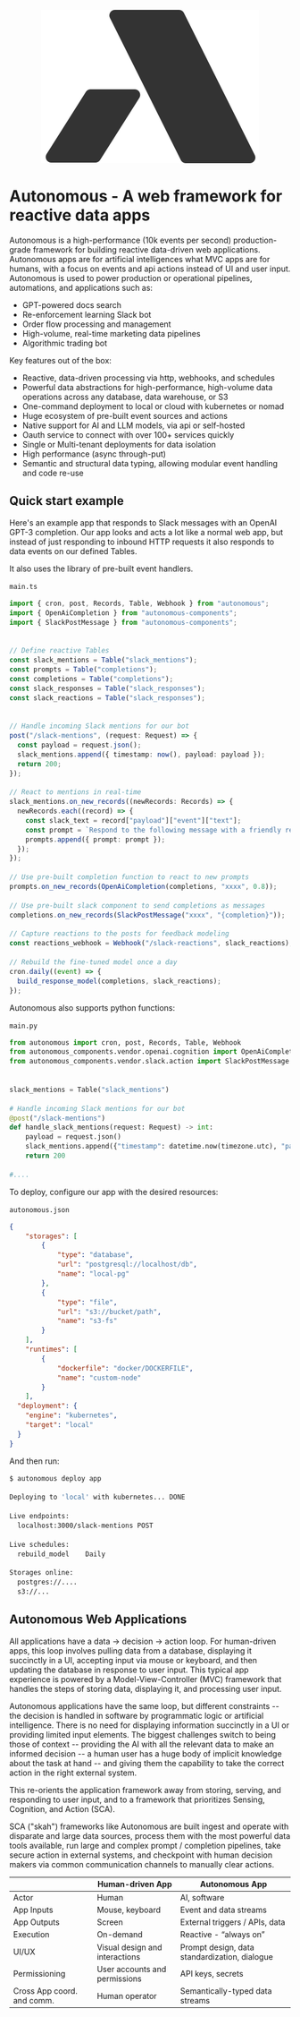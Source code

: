 <p align="center">
<img src="static/autonomous.svg"/>
</p>

# Autonomous - A web framework for reactive data apps

Autonomous is a high-performance (10k events per second) production-grade framework for 
building reactive data-driven web applications. Autonomous apps are for artificial intelligences 
what MVC apps are for humans, with a focus on events and api actions instead of UI and user input.
Autonomous is used to power production or operational pipelines, automations, and applications such as:

- GPT-powered docs search
- Re-enforcement learning Slack bot
- Order flow processing and management
- High-volume, real-time marketing data pipelines
- Algorithmic trading bot

Key features out of the box:

- Reactive, data-driven processing via http, webhooks, and schedules
- Powerful data abstractions for high-performance, high-volume data operations across any database, data warehouse, or S3
- One-command deployment to local or cloud with kubernetes or nomad
- Huge ecosystem of pre-built event sources and actions
- Native support for AI and LLM models, via api or self-hosted
- Oauth service to connect with over 100+ services quickly
- Single or Multi-tenant deployments for data isolation
- High performance (async through-put)
- Semantic and structural data typing, allowing modular event handling and code re-use

## Quick start example

Here's an example app that responds to Slack messages with an OpenAI GPT-3 completion. Our app
looks and acts a lot like a normal web app, but instead of just responding to inbound HTTP 
requests it also responds to data events on our defined Tables.

It also uses the library of pre-built event handlers.

`main.ts`

```typescript
import { cron, post, Records, Table, Webhook } from "autonomous";
import { OpenAiCompletion } from "autonomous-components";
import { SlackPostMessage } from "autonomous-components";


// Define reactive Tables
const slack_mentions = Table("slack_mentions");
const prompts = Table("completions");
const completions = Table("completions");
const slack_responses = Table("slack_responses");
const slack_reactions = Table("slack_responses");


// Handle incoming Slack mentions for our bot
post("/slack-mentions", (request: Request) => {
  const payload = request.json();
  slack_mentions.append({ timestamp: now(), payload: payload });
  return 200;
});

// React to mentions in real-time
slack_mentions.on_new_records((newRecords: Records) => {
  newRecords.each((record) => {
    const slack_text = record["payload"]["event"]["text"];
    const prompt = `Respond to the following message with a friendly reply: {slack_text}`;
    prompts.append({ prompt: prompt });
  });
});

// Use pre-built completion function to react to new prompts
prompts.on_new_records(OpenAiCompletion(completions, "xxxx", 0.8));

// Use pre-built slack component to send completions as messages
completions.on_new_records(SlackPostMessage("xxxx", "{completion}"));

// Capture reactions to the posts for feedback modeling
const reactions_webhook = Webhook("/slack-reactions", slack_reactions);

// Rebuild the fine-tuned model once a day
cron.daily((event) => {
  build_response_model(completions, slack_reactions);
});
```

Autonomous also supports python functions:

`main.py`

```python
from autonomous import cron, post, Records, Table, Webhook
from autonomous_components.vendor.openai.cognition import OpenAiCompletion
from autonomous_components.vendor.slack.action import SlackPostMessage


slack_mentions = Table("slack_mentions")

# Handle incoming Slack mentions for our bot
@post("/slack-mentions")
def handle_slack_mentions(request: Request) -> int:
    payload = request.json()
    slack_mentions.append({"timestamp": datetime.now(timezone.utc), "payload": payload})
    return 200

#....
```

To deploy, configure our app with the desired resources:

`autonomous.json`

```json
{
    "storages": [
        {
            "type": "database",
            "url": "postgresql://localhost/db",
            "name": "local-pg"
        },
        {
            "type": "file",
            "url": "s3://bucket/path",
            "name": "s3-fs"
        }
    ],
    "runtimes": [
        {
            "dockerfile": "docker/DOCKERFILE",
            "name": "custom-node"
        }
    ],
  "deployment": {
    "engine": "kubernetes",
    "target": "local"
  }
}
```

And then run:

```sh
$ autonomous deploy app

Deploying to 'local' with kubernetes... DONE

Live endpoints:
  localhost:3000/slack-mentions POST
 
Live schedules:
  rebuild_model    Daily
 
Storages online:
  postgres://....
  s3://...
```

## Autonomous Web Applications

All applications have a data -> decision -> action loop. For human-driven apps, this loop 
involves pulling data from a database, displaying it succinctly in a UI, accepting input via
mouse or keyboard, and then updating the database in response to user input. This typical app 
experience is powered by a Model-View-Controller (MVC) framework that handles the steps of storing 
data, displaying it, and processing user input.

Autonomous applications have the same loop, but different constraints -- the decision is handled
in software by programmatic logic or artificial intelligence. There is no need for displaying
information succinctly in a UI or providing limited input elements. The biggest challenges
switch to being those of context -- providing the AI with all the relevant data to make an
informed decision -- a human user has a huge body of implicit knowledge about the task at
hand -- and giving them the capability to take the correct action in the right external system.

This re-orients the application framework away from storing, serving, 
and responding to user input, and to a framework that prioritizes Sensing, Cognition, and Action 
(SCA).

SCA ("skah") frameworks like Autonomous are built ingest and operate with disparate and large data 
sources, process them with the most powerful data tools available, run large and complex
prompt / completion pipelines, take secure action in external systems, and checkpoint
with human decision makers via common communication channels to manually clear actions.


|  | Human-driven App | Autonomous App |
| --- | --- | --- |
| Actor | Human | AI, software |
| App Inputs | Mouse, keyboard | Event and data streams |
| App Outputs | Screen | External triggers / APIs, data |
| Execution | On-demand | Reactive - “always on” |
| UI/UX | Visual design and interactions | Prompt design, data standardization, dialogue |
| Permissioning | User accounts and permissions | API keys, secrets |
| Cross App coord. and comm. | Human operator | Semantically-typed data streams |
